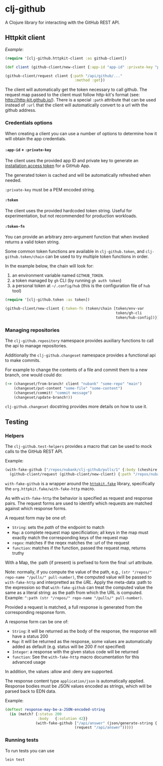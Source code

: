 # clj-github

A Clojure library for interacting with the GitHub REST API.

## Httpkit client


*Example*:
```clojure
(require '[clj-github.httpkit-client :as github-client])

(def client (github-client/new-client {:app-id "app-id" :private-key "private-key"}))

(github-client/request client {:path "/api/github/..."
                                :method :get})
```

The client will automatically get the token necessary to call github. The
request map passed to the client must follow http-kit's format (see: http://http-kit.github.io/).
There is a special `:path` attribute that can be used instead of `:url`
that the client will automatically convert to a url with the github address.

### Credentials options

When creating a client you can use a number of options to determine how it will obtain the app
credentials.

#### `:app-id` + `:private-key`

The client uses the provided app ID and private key to generate an [installation access token](https://docs.github.com/en/apps/creating-github-apps/authenticating-with-a-github-app/generating-an-installation-access-token-for-a-github-app)
for a GitHub App.

The generated token is cached and will be automatically refreshed when needed.

`:private-key` must be a PEM encoded string.

#### `:token`

The client uses the provided hardcoded token string. Useful for experimentation, but not recommended for production 
workloads.

#### `:token-fn`

You can provide an arbitrary zero-argument function that when invoked returns a valid token string.

Some common token functions are available in `clj-github.token`, and `clj-github.token/chain` can
be used to try multiple token functions in order.

In the example below, the chain will look for:
1. an environment variable named `GITHUB_TOKEN`.
2. a token managed by `gh` CLI (by running `gh auth token`)
3. a personal token at `~/.config/hub` (this is the configuration file of `hub` tool)

```clojure
(require '[clj-github.token :as token])

(github-client/new-client {:token-fn (token/chain [token/env-var
                                                   token/gh-cli
                                                   token/hub-config])})
```

### Managing repositories

The `clj-github.repository` namespace provides auxiliary functions to call the api to manage repositories.

Additionally the `clj-github.changeset` namespace provides a functional api to make commits.

For example to change the contents of a file and commit them to a new branch, one would could do:

```clojure
(-> (changeset/from-branch! client "nubank" "some-repo" "main")
    (changeset/put-content "some-file" "some-content")
    (changeset/commit! "commit message")
    (changeset/update-branch!))
```

`clj-github.changeset` docstring provides more details on how to use it.

## Testing

### Helpers

The `clj-github.test-helpers` provides a macro that can be used to mock
calls to the GitHub REST API. 

Example:
```clojure
(with-fake-github ["/repos/nubank/clj-github/pulls/1" {:body (cheshire.core/generate-string {:attr "value"})}]
  (github-client/request (github-client/new-client) {:path "/repos/nubank/clj-github/pulls/1"}))
```
 
`with-fake-github` is a wrapper around the [`httpkit.fake`](https://github.com/d11wtq/http-kit-fake) library, 
specifically the `org.httpkit.fake/with-fake-http` macro.

As with `with-fake-http` the behavior is specified as request and response pairs.
The request forms are used to identify which requests are matched against which response forms.

A request form may be one of:

* `String`: sets the _path_ of the endpoint to match
* `Map`: a complete request map specificiation; all keys in the map must exactly match the corresponding keys of the request map
* `regex`: matches if the reqex matches the :url of the request
* `function`: matches if the function, passed the request map, returns truthy

With a Map, the :path (if present) is prefixed to form the final :url attribute.

Note: normally, if you compute the value of the path, e.g., `(str "/repos/" repo-name "/pulls/" pull-number)`, the
computed value will be passed to `with-fake-http` and interpretted as the _URL_.  Apply the meta-data :path to the
expression so that `with-fake-github` can treat the computed value the same as a literal string: as the path from which
the URL is computed.  Example: `^:path (str "/repos/" repo-name "/pulls/" pull-number)`.

Provided a request is matched, a full response is generated from the corresponding response form.

A response form can be one of:

* `String`: it will be returned as the body of the response, the response will have a status 200
* `Map`: it will be returned as the response, some values are automatically added as default
(e.g. status will be 200 if not specified)
* `Integer`: a response with the given status code will be returned
* `function`: See the `with-fake-http` macro documentation for this advanced usage

In addition, the values :allow and :deny are supported.

The response content type `application/json` is automatically applied.
Response bodies must be JSON values encoded as strings, which will be parsed back to EDN data.

Example:
```clojure
(deftest response-may-be-a-JSON-encoded-string
  (is (match? {:status 200
               :body   {:solution 42}}
              (with-fake-github ["/api/answer" (json/generate-string {:solution 42})]
                                (request "/api/answer")))))
```


### Running tests

To run tests you can use

```
lein test
```

